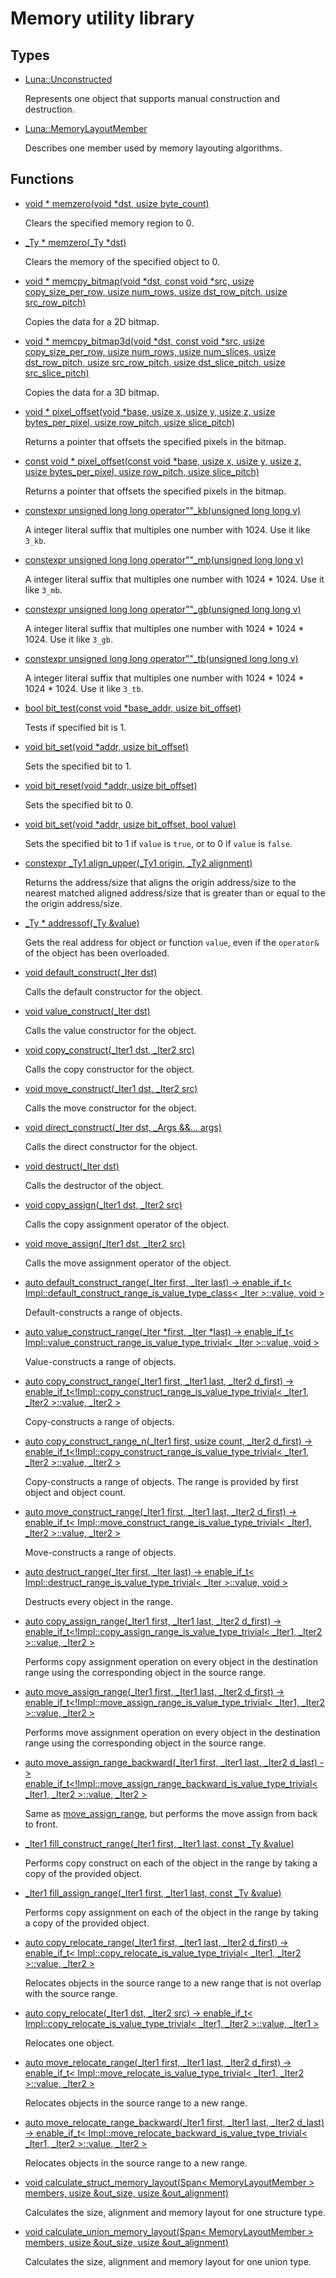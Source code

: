 # Memory utility library
## Types
* [Luna::Unconstructed](class_luna_1_1_unconstructed.md)

    Represents one object that supports manual construction and destruction. 


* [Luna::MemoryLayoutMember](struct_luna_1_1_memory_layout_member.md)

    Describes one member used by memory layouting algorithms. 


## Functions
* [void * memzero(void *dst, usize byte_count)](group___runtime_memory_utils_1ga21ab8d9fe0fe13c23177a91111cccd65.md)

    Clears the specified memory region to 0. 

* [_Ty * memzero(_Ty *dst)](group___runtime_memory_utils_1gae8b5a7ce4c407bbaddac2fa58d7a30ef.md)

    Clears the memory of the specified object to 0. 

* [void * memcpy_bitmap(void *dst, const void *src, usize copy_size_per_row, usize num_rows, usize dst_row_pitch, usize src_row_pitch)](group___runtime_memory_utils_1ga78167f1e50bc8e09715866d8c36140f8.md)

    Copies the data for a 2D bitmap. 

* [void * memcpy_bitmap3d(void *dst, const void *src, usize copy_size_per_row, usize num_rows, usize num_slices, usize dst_row_pitch, usize src_row_pitch, usize dst_slice_pitch, usize src_slice_pitch)](group___runtime_memory_utils_1ga2084d1865994d1530d4ed36a940cedf5.md)

    Copies the data for a 3D bitmap. 

* [void * pixel_offset(void *base, usize x, usize y, usize z, usize bytes_per_pixel, usize row_pitch, usize slice_pitch)](group___runtime_memory_utils_1ga0fc5695a322734022f1a887933f4f8d6.md)

    Returns a pointer that offsets the specified pixels in the bitmap. 

* [const void * pixel_offset(const void *base, usize x, usize y, usize z, usize bytes_per_pixel, usize row_pitch, usize slice_pitch)](group___runtime_memory_utils_1gaf3c69cb13eff1f1f10e6a0a4a4b307b8.md)

    Returns a pointer that offsets the specified pixels in the bitmap. 

* [constexpr unsigned long long operator""_kb(unsigned long long v)](group___runtime_memory_utils_1ga20408cbb7d15561150338b30cdad1aa7.md)

    A integer literal suffix that multiples one number with 1024. Use it like `3_kb`. 

* [constexpr unsigned long long operator""_mb(unsigned long long v)](group___runtime_memory_utils_1ga99a857fef948b5282d2b7a8615aa4f6f.md)

    A integer literal suffix that multiples one number with 1024 * 1024. Use it like `3_mb`. 

* [constexpr unsigned long long operator""_gb(unsigned long long v)](group___runtime_memory_utils_1ga179f7247b699a3cd0a12ded569cb22db.md)

    A integer literal suffix that multiples one number with 1024 * 1024 * 1024. Use it like `3_gb`. 

* [constexpr unsigned long long operator""_tb(unsigned long long v)](group___runtime_memory_utils_1ga883bca1e3e4c74e7a5518d4efd77f450.md)

    A integer literal suffix that multiples one number with 1024 * 1024 * 1024 * 1024. Use it like `3_tb`. 

* [bool bit_test(const void *base_addr, usize bit_offset)](group___runtime_memory_utils_1gaacaed16341185899ffe0d769237104f2.md)

    Tests if specified bit is 1. 

* [void bit_set(void *addr, usize bit_offset)](group___runtime_memory_utils_1ga92aea26ede77acd254d90f668e0250ef.md)

    Sets the specified bit to 1. 

* [void bit_reset(void *addr, usize bit_offset)](group___runtime_memory_utils_1gac1d215202704b075901d5fdb7a31f27d.md)

    Sets the specified bit to 0. 

* [void bit_set(void *addr, usize bit_offset, bool value)](group___runtime_memory_utils_1gaad21944619c742f48231d090194ce3b0.md)

    Sets the specified bit to 1 if `value` is `true`, or to 0 if `value` is `false`. 

* [constexpr _Ty1 align_upper(_Ty1 origin, _Ty2 alignment)](group___runtime_memory_utils_1gaf3a51fa286a5f834344de34d0b3faa29.md)

    Returns the address/size that aligns the origin address/size to the nearest matched aligned address/size that is greater than or equal to the the origin address/size. 

* [_Ty * addressof(_Ty &value)](group___runtime_memory_utils_1gaead7e7ca97779e77866f1d76b3e1ae8e.md)

    Gets the real address for object or function `value`, even if the `operator&` of the object has been overloaded. 

* [void default_construct(_Iter dst)](group___runtime_memory_utils_1ga8df6e6633f16f6f0e07dd0e8f065deb8.md)

    Calls the default constructor for the object. 

* [void value_construct(_Iter dst)](group___runtime_memory_utils_1gab54fd1f9efa8c49a3404616ee151d35a.md)

    Calls the value constructor for the object. 

* [void copy_construct(_Iter1 dst, _Iter2 src)](group___runtime_memory_utils_1ga4fcba1cb4b0fc69fcefdbe51ae92d5d4.md)

    Calls the copy constructor for the object. 

* [void move_construct(_Iter1 dst, _Iter2 src)](group___runtime_memory_utils_1ga53e63f6749997e37e7f8da11e68a4ce1.md)

    Calls the move constructor for the object. 

* [void direct_construct(_Iter dst, _Args &&... args)](group___runtime_memory_utils_1ga7f83a4d50176950eae166cc199de2929.md)

    Calls the direct constructor for the object. 

* [void destruct(_Iter dst)](group___runtime_memory_utils_1ga01d4057e7a6026e025cbc30d10d60f89.md)

    Calls the destructor of the object. 

* [void copy_assign(_Iter1 dst, _Iter2 src)](group___runtime_memory_utils_1ga7cc40d476affed8c5cd975d060e001e9.md)

    Calls the copy assignment operator of the object. 

* [void move_assign(_Iter1 dst, _Iter2 src)](group___runtime_memory_utils_1gaa8b289f3d7d9f065c321101ec2ce0ab6.md)

    Calls the move assignment operator of the object. 

* [auto default_construct_range(_Iter first, _Iter last) -> enable_if_t< Impl::default_construct_range_is_value_type_class< _Iter >::value, void >](group___runtime_memory_utils_1gadb9e5fb1e9a0d0ba6b3a53c478bc1d25.md)

    Default-constructs a range of objects. 

* [auto value_construct_range(_Iter *first, _Iter *last) -> enable_if_t< Impl::value_construct_range_is_value_type_trivial< _Iter >::value, void >](group___runtime_memory_utils_1ga7f7cc883d2158a3bcce60a804a4f6266.md)

    Value-constructs a range of objects. 

* [auto copy_construct_range(_Iter1 first, _Iter1 last, _Iter2 d_first) -> enable_if_t<!Impl::copy_construct_range_is_value_type_trivial< _Iter1, _Iter2 >::value, _Iter2 >](group___runtime_memory_utils_1gaae4bda0b6285b9b4c757534fdf99ea94.md)

    Copy-constructs a range of objects. 

* [auto copy_construct_range_n(_Iter1 first, usize count, _Iter2 d_first) -> enable_if_t<!Impl::copy_construct_range_is_value_type_trivial< _Iter1, _Iter2 >::value, _Iter2 >](group___runtime_memory_utils_1ga34b6950d39deaf037807db6f0804efb8.md)

    Copy-constructs a range of objects. The range is provided by first object and object count. 

* [auto move_construct_range(_Iter1 first, _Iter1 last, _Iter2 d_first) -> enable_if_t< Impl::move_construct_range_is_value_type_trivial< _Iter1, _Iter2 >::value, _Iter2 >](group___runtime_memory_utils_1ga94d2203ccaa43a601091490af58fc272.md)

    Move-constructs a range of objects. 

* [auto destruct_range(_Iter first, _Iter last) -> enable_if_t< Impl::destruct_range_is_value_type_trivial< _Iter >::value, void >](group___runtime_memory_utils_1ga64eceb1029aa97297c1eac27df9da0ef.md)

    Destructs every object in the range. 

* [auto copy_assign_range(_Iter1 first, _Iter1 last, _Iter2 d_first) -> enable_if_t<!Impl::copy_assign_range_is_value_type_trivial< _Iter1, _Iter2 >::value, _Iter2 >](group___runtime_memory_utils_1gafa31716cbdd53a44b1ab5bf5289ebd34.md)

    Performs copy assignment operation on every object in the destination range using the corresponding object in the source range. 

* [auto move_assign_range(_Iter1 first, _Iter1 last, _Iter2 d_first) -> enable_if_t<!Impl::move_assign_range_is_value_type_trivial< _Iter1, _Iter2 >::value, _Iter2 >](group___runtime_memory_utils_1ga2922440bc8a0efbe2c479e0b9d710a91.md)

    Performs move assignment operation on every object in the destination range using the corresponding object in the source range. 

* [auto move_assign_range_backward(_Iter1 first, _Iter1 last, _Iter2 d_last) -> enable_if_t<!Impl::move_assign_range_backward_is_value_type_trivial< _Iter1, _Iter2 >::value, _Iter2 >](group___runtime_memory_utils_1ga545f4f89af4c04db356b321ce0711771.md)

    Same as [move_assign_range](group___runtime_memory_utils_1ga2922440bc8a0efbe2c479e0b9d710a91.md), but performs the move assign from back to front. 

* [_Iter1 fill_construct_range(_Iter1 first, _Iter1 last, const _Ty &value)](group___runtime_memory_utils_1ga8dd1b61c0dd3d9efdd8c23e0cb42afe4.md)

    Performs copy construct on each of the object in the range by taking a copy of the provided object. 

* [_Iter1 fill_assign_range(_Iter1 first, _Iter1 last, const _Ty &value)](group___runtime_memory_utils_1ga3e9313d372b263d059cb71cb3d65a8a9.md)

    Performs copy assignment on each of the object in the range by taking a copy of the provided object. 

* [auto copy_relocate_range(_Iter1 first, _Iter1 last, _Iter2 d_first) -> enable_if_t< Impl::copy_relocate_is_value_type_trivial< _Iter1, _Iter2 >::value, _Iter2 >](group___runtime_memory_utils_1gab176a0253de8e05b3ff0c9d5c3bb0f04.md)

    Relocates objects in the source range to a new range that is not overlap with the source range. 

* [auto copy_relocate(_Iter1 dst, _Iter2 src) -> enable_if_t< Impl::copy_relocate_is_value_type_trivial< _Iter1, _Iter2 >::value, _Iter1 >](group___runtime_memory_utils_1ga3e53bc2228e4cc4428d755c146893c4c.md)

    Relocates one object. 

* [auto move_relocate_range(_Iter1 first, _Iter1 last, _Iter2 d_first) -> enable_if_t< Impl::move_relocate_is_value_type_trivial< _Iter1, _Iter2 >::value, _Iter2 >](group___runtime_memory_utils_1ga63af54bbd0fa7737dc2d6b7a6d16e7fa.md)

    Relocates objects in the source range to a new range. 

* [auto move_relocate_range_backward(_Iter1 first, _Iter1 last, _Iter2 d_last) -> enable_if_t< Impl::move_relocate_backward_is_value_type_trivial< _Iter1, _Iter2 >::value, _Iter2 >](group___runtime_memory_utils_1ga79d1c70e7f2da5dd53b7b58570886bd4.md)

    Relocates objects in the source range to a new range. 

* [void calculate_struct_memory_layout(Span< MemoryLayoutMember > members, usize &out_size, usize &out_alignment)](group___runtime_memory_utils_1gac90c9d2773f735a70e55915afaf969e4.md)

    Calculates the size, alignment and memory layout for one structure type. 

* [void calculate_union_memory_layout(Span< MemoryLayoutMember > members, usize &out_size, usize &out_alignment)](group___runtime_memory_utils_1ga26be5f1c4c2d9fc1735e3b6260426c42.md)

    Calculates the size, alignment and memory layout for one union type. 

